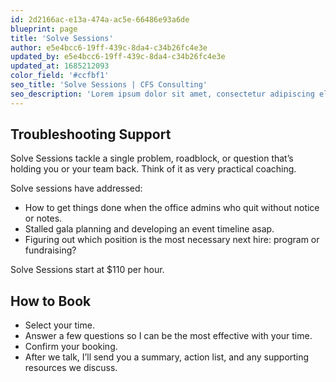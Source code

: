 ```yaml
---
id: 2d2166ac-e13a-474a-ac5e-66486e93a6de
blueprint: page
title: 'Solve Sessions'
author: e5e4bcc6-19ff-439c-8da4-c34b26fc4e3e
updated_by: e5e4bcc6-19ff-439c-8da4-c34b26fc4e3e
updated_at: 1685212093
color_field: '#ccfbf1'
seo_title: 'Solve Sessions | CFS Consulting'
seo_description: 'Lorem ipsum dolor sit amet, consectetur adipiscing elit, sed do eiusmod tempor incididunt ut labore et dolore magna aliqua.'
---
```

## Troubleshooting Support
Solve Sessions tackle a single problem, roadblock, or question that’s holding you or your team back. Think of it as very practical coaching. 

Solve sessions have addressed:
- How to get things done when the office admins who quit without notice or notes.
- Stalled gala planning and developing an event timeline asap.
- Figuring out which position is the most necessary next hire: program or fundraising?

Solve Sessions start at $110 per hour.

## How to Book
- Select your time.
- Answer a few questions so I can be the most effective with your time.
- Confirm your booking.
- After we talk, I’ll send you a summary, action list, and any supporting resources we discuss.